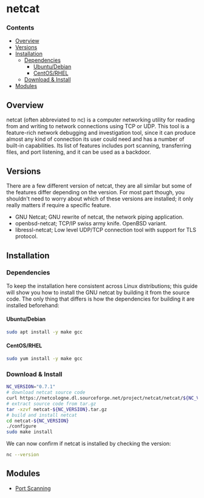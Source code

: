 # netcat
<!--TOC_START-->
### Contents
- [Overview](#overview)
- [Versions](#versions)
- [Installation](#installation)
	- [Dependencies](#dependencies)
		- [Ubuntu/Debian](#ubuntudebian)
		- [CentOS/RHEL](#centosrhel)
	- [Download & Install](#download--install)
- [Modules](#modules)

<!--TOC_END-->
## Overview
netcat (often abbreviated to nc) is a computer networking utility for reading from and writing to network connections using TCP or UDP.
This tool is a feature-rich network debugging and investigation tool, since it can produce almost any kind of connection its user could need and has a number of built-in capabilities.
Its list of features includes port scanning, transferring files, and port listening, and it can be used as a backdoor.
## Versions
There are a few different version of netcat, they are all similar but some of the features differ depending on the version.
For most part though, you shouldn't need to worry about which of these versions are installed; it only really matters if require a specific feature.
- GNU Netcat; GNU rewrite of netcat, the network piping application.
- openbsd-netcat; TCP/IP swiss army knife. OpenBSD variant.
- libressl-netcat; Low level UDP/TCP connection tool with support for TLS protocol.
## Installation
### Dependencies
To keep the installation here consistent across Linux distributions; this guide will show you how to install the GNU netcat by building it from the source code.
The only thing that differs is how the dependencies for building it are installed beforehand:
#### Ubuntu/Debian
```bash
sudo apt install -y make gcc
```
#### CentOS/RHEL
```bash
sudo yum install -y make gcc
```
### Download & Install
```bash
NC_VERSION="0.7.1"
# download netcat source code
curl https://netcologne.dl.sourceforge.net/project/netcat/netcat/${NC_VERSION}/netcat-${NC_VERSION}.tar.gz -o netcat-${NC_VERSION}.tar.gz
# extract source code from tar.gz
tar -xzvf netcat-${NC_VERSION}.tar.gz
# build and install netcat
cd netcat-${NC_VERSION}
./configure
sudo make install
```
We can now confirm if netcat is installed by checking the version:
```bash
nc --version
```
<!--MODULES_START-->
## Modules
- [Port Scanning](./modules/port-scanning)
<!--MODULES_END-->
